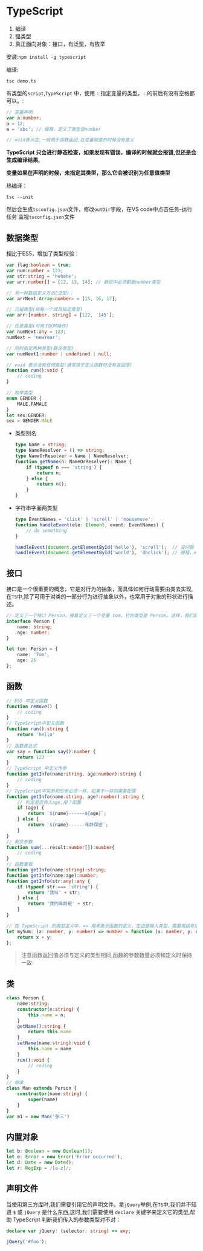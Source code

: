 # TypeScript

1. 编译
2. 强类型
3. 真正面向对象：接口，有泛型，有枚举

安装:`npm install -g typescript`

编译:

```shell
tsc demo.ts
```

有类型的`script`,`TypeScript` 中，使用 `:` 指定变量的类型，`:` 的前后有没有空格都可以。:

```typescript
// 变量声明
var a:number;
a = 12;
a = 'abc'; // 报错，定义了类型是number

// void表示空,一般用于函数返回,在变量赋值的时候没有意义
```

**TypeScript 只会进行静态检查，如果发现有错误，编译的时候就会报错,但还是会生成编译结果**。

**变量如果在声明的时候，未指定其类型，那么它会被识别为任意值类型**



热编译：

```shell
tsc --init
```

然后会生成`tsconfig.json`文件，修改`outDir`字段，在VS code中点击任务-运行任务 监视`tsconfig.json`文件

## 数据类型

相比于ES5，增加了类型校验：

```typescript
var flag:boolean = true;
var num:number = 123;
var str:string = 'hehehe';
var arr:number[] = [12, 13, 14]; // 数组中必须都是number类型

// 另一种数组定义方法(泛型)：
var arrNext:Array<number> = [15, 16, 17];

// 元组类型(给每一个成员指定类型)
var arr:[number, string] = [122, '145'];

// 任意类型(可用于DOM操作)
var numNext:any = 123;
numNext = 'newYear';

// 同时指定两种类型(联合类型)
var numNext1:number | undefined | null;

// void 表示没有任何类型(通常用于定义函数时没有返回值)
function run():void {
    // coding
}

// 枚举类型
enum GENDER {
    MALE,FAMALE
}
let sex:GENDER;
sex = GENDER.MALE
```

+ 类型别名

  ```typescript
  type Name = string;
  type NameResolver = () => string;
  type NameOrResolver = Name | NameResolver;
  function getName(n: NameOrResolver): Name {
      if (typeof n === 'string') {
          return n;
      } else {
          return n();
      }
  }
  ```

+ 字符串字面两类型

  ```typescript
  type EventNames = 'click' | 'scroll' | 'mousemove';
  function handleEvent(ele: Element, event: EventNames) {
      // do something
  }
  
  handleEvent(document.getElementById('hello'), 'scroll');  // 没问题
  handleEvent(document.getElementById('world'), 'dbclick'); // 报错，event 不能为 'dbclick'
  ```


## 接口

接口是一个很重要的概念，它是对行为的抽象，而具体如何行动需要由类去实现,在`TS`中,除了可用于对类的一部分行为进行抽象以外，也常用于对象的形状进行描述。

```typescript
// 定义了一个接口 Person，接着定义了一个变量 tom，它的类型是 Person。这样，我们就约束了 tom 的形状必须和接口 Person 一致。多一些属性或者少一些属性都是不允许的.
interface Person {
    name: string;
    age: number;
}

let tom: Person = {
    name: 'Tom',
    age: 25
};


```



## 函数

```typescript
// ES5 中定义函数
function remove() {
    // coding
}
// TypeScript中定义函数
function run():string {
    return 'hello'
}
// 函数表达式
var say = function say():number {
    return 123
}
// TypeScript 中定义传参
function getInfo(name:string, age:number):string {
    // coding
}
// TypeScript中实参和形参必须一样，如果不一样则需要配置
function getInfo(name:string, age?:number):string {
    // 判定是否传入age,用？配置
    if (age) {
        return `${name}------${age}`;
    } else {
        return `${name}------年龄保密`;
    }
}
// 剩余参数
function sum(...result:number[]):number{
    // coding
}
// 函数重载
function getInfo(name:string):string;
function getInfo(name:age):number;
function getInfo(str:any):any {
    if (typeof str === 'string') {
        return '我叫' + str;
    } else {
        return '我的年龄是' + str;
    }
}

// 在 TypeScript 的类型定义中，=> 用来表示函数的定义，左边是输入类型，需要用括号括起来，右边是输出类型。
let mySum: (x: number, y: number) => number = function (x: number, y: number): number {
    return x + y;
};
```

> 注意函数返回值必须与定义的类型相同,函数的参数数量必须和定义时保持一致

## 类

```typescript
class Person {
    name:string;
    constructor(n:string) {
        this.name = n;
    }
    getName():string {
        return this.name
    }
    setName(name:string):void {
        this.name = name
    }
    run():void {
        // coding
    }
}
// 继承
class Man extends Person {
    constructor(name:string) {
        super(name)
    }
}
var m1 = new Man('张三')
```

## 内置对象

```typescript
let b: Boolean = new Boolean(1);
let e: Error = new Error('Error occurred');
let d: Date = new Date();
let r: RegExp = /[a-z]/;


```



## 声明文件

当使用第三方库时,我们需要引用它的声明文件。拿`jQuery`举例,在`TS`中,我们并不知道 `$` 或 `jQuery` 是什么东西,这时,我们需要使用 `declare` 关键字来定义它的类型,帮助 TypeScript 判断我们传入的参数类型对不对：

```typescript
declare var jQuery: (selector: string) => any;

jQuery('#foo');
```

